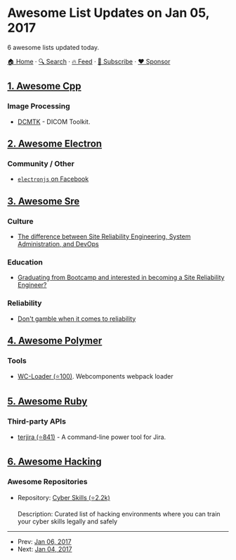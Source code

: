 # Awesome List Updates on Jan 05, 2017

6 awesome lists updated today.

[🏠 Home](/README.md) · [🔍 Search](https://www.trackawesomelist.com/search/) · [🔥 Feed](https://www.trackawesomelist.com/rss.xml) · [📮 Subscribe](https://trackawesomelist.us17.list-manage.com/subscribe?u=d2f0117aa829c83a63ec63c2f&id=36a103854c) · [❤️  Sponsor](https://github.com/sponsors/theowenyoung)



## [1. Awesome Cpp](/content/fffaraz/awesome-cpp/README.md)

### Image Processing

*   [DCMTK](http://dicom.offis.de/dcmtk.php.en) - DICOM Toolkit.

## [2. Awesome Electron](/content/sindresorhus/awesome-electron/README.md)

### Community / Other

*   [`electronjs` on Facebook](https://www.facebook.com/groups/electronjs/)

## [3. Awesome Sre](/content/dastergon/awesome-sre/README.md)

### Culture

*   [The difference between Site Reliability Engineering, System Administration, and DevOps](https://standalone-sysadmin.com/the-difference-between-site-reliability-engineering-system-administration-and-devops-d05031495499)

### Education

*   [Graduating from Bootcamp and interested in becoming a Site Reliability Engineer?](https://medium.com/@tammybutow/graduating-from-bootcamp-and-interested-in-becoming-a-site-reliability-engineer-b69a38ce858b)

### Reliability

*   [Don't gamble when it comes to reliability](https://www.oreilly.com/ideas/dont-gamble-when-it-comes-to-reliability)

## [4. Awesome Polymer](/content/Granze/awesome-polymer/README.md)

### Tools

*   [WC-Loader (⭐100)](https://github.com/aruntk/wc-loader). Webcomponents webpack loader

## [5. Awesome Ruby](/content/markets/awesome-ruby/README.md)

### Third-party APIs

*   [terjira (⭐841)](https://github.com/keepcosmos/terjira) - A command-line power tool for Jira.

## [6. Awesome Hacking](/content/Hack-with-Github/Awesome-Hacking/README.md)

### Awesome Repositories

- Repository: [Cyber Skills (⭐2.2k)](https://github.com/joe-shenouda/awesome-cyber-skills)

  Description: Curated list of hacking environments where you can train your cyber skills legally and safely



---

- Prev: [Jan 06, 2017](/content/2017/01/06/README.md)
- Next: [Jan 04, 2017](/content/2017/01/04/README.md)
